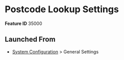 # Postcode Lookup Settings

**Feature ID** 35000

## Launched From

- [System Configuration](System%20Configuration.md) > General Settings











































































